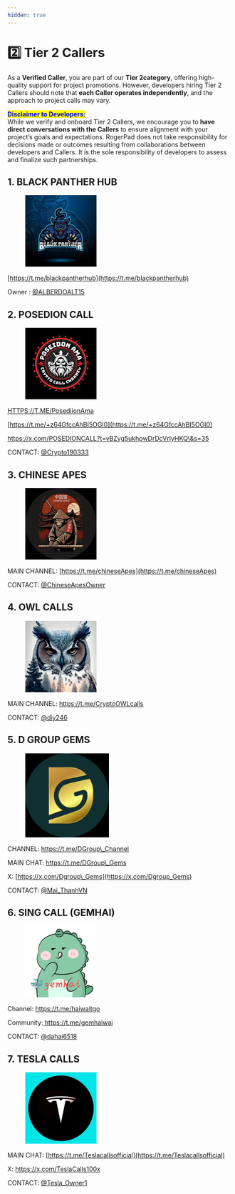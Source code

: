 ```yaml
---
hidden: true
---
```


# 2️⃣ Tier 2 Callers



As a **Verified Caller**, you are part of our **Tier 2category**, offering high-quality support for project promotions. However, developers hiring Tier 2 Callers should note that **each Caller operates independently**, and the approach to project calls may vary.

<mark style="color:blue;">**Disclaimer to Developers:**</mark>\
While we verify and onboard Tier 2 Callers, we encourage you to **have direct conversations with the Callers** to ensure alignment with your project’s goals and expectations. RogerPad does not take responsibility for decisions made or outcomes resulting from collaborations between developers and Callers. It is the sole responsibility of developers to assess and finalize such partnerships.



## 1. BLACK PANTHER HUB

<figure><img src="../../../.gitbook/assets/IMAGE 2025-01-12 203852.jpeg" alt="" width="160"><figcaption></figcaption></figure>

[https://t.me/blackpantherhub](https://t.me/blackpantherhub)

Owner : [@ALBERDOALT15](https://t.me/ALBERDOALT15)



## 2. POSEDION CALL

<figure><img src="../../../.gitbook/assets/IMAGE 2025-01-13 142451.jpeg" alt="" width="160"><figcaption></figcaption></figure>

[HTTPS://T.ME/PosediionAma](https://t.me/PosediionAma)

[https://t.me/+z64GfccAhBI5OGI0](https://t.me/+z64GfccAhBI5OGI0)

[https://x.com/POSEDIONCALL?t=vBZvg5ukhpwDrDcVrIyHKQ\&s=35 ](https://x.com/POSEDIONCALL?t=vBZvg5ukhpwDrDcVrIyHKQ\&s=35)

CONTACT: [@Crypto190333](https://t.me/Crypto190333)



## 3. CHINESE APES

<figure><img src="../../../.gitbook/assets/IMAGE 2025-01-16 201035.jpeg" alt="" width="160"><figcaption></figcaption></figure>

MAIN CHANNEL: [https://t.me/chineseApes](https://t.me/chineseApes)

CONTACT: [@ChineseApesOwner](https://t.me/ChineseApesOwner)



## 4. OWL CALLS

<figure><img src="../../../.gitbook/assets/IMAGE 2025-01-16 201231.jpeg" alt="" width="160"><figcaption></figcaption></figure>

MAIN CHANNEL: [https://t.me/CryptoOWLcalls ](https://t.me/CryptoOWLcalls)

CONTACT: [@diy246](https://t.me/diy246)



## 5. D GROUP GEMS

<figure><img src="../../../.gitbook/assets/IMAGE 2025-01-17 221034.jpeg" alt="" width="188"><figcaption></figcaption></figure>

CHANNEL: [https://t.me/DGroup\_Channel ](https://t.me/DGroup_Channel)

MAIN CHAT: [https://t.me/DGroup\_Gems ](https://t.me/DGroup_Gems)

X: [https://x.com/Dgroup\_Gems](https://x.com/Dgroup_Gems)

CONTACT: [@Mai\_ThanhVN](https://t.me/Mai_ThanhVN)



## 6. SING CALL (GEMHAI)

<figure><img src="../../../.gitbook/assets/IMAGE 2025-01-18 103157.jpeg" alt="" width="160"><figcaption></figcaption></figure>

Channel: [https://t.me/haiwaitgo ](https://t.me/haiwaitgo)

Community:[ https://t.me/gemhaiwai ](https://t.me/gemhaiwai)

CONTACT: [@dahai6518](https://t.me/dahai6518)



## 7. TESLA CALLS

<figure><img src="../../../.gitbook/assets/IMAGE 2025-01-18 120531.jpeg" alt="" width="160"><figcaption></figcaption></figure>

MAIN CHAT: [https://t.me/Teslacallsofficial](https://t.me/Teslacallsofficial)

X: [https://x.com/TeslaCalls100x ](https://x.com/TeslaCalls100x)

CONTACT: [@Tesla\_Owner1](https://t.me/Tesla_Owner1)

